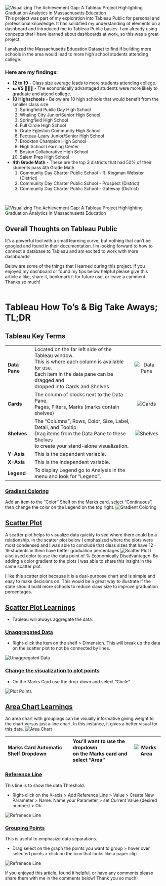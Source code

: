 ![Visualizing The Achievement Gap: A Tableau Project Highlighting Graduation Analytics in Massachusetts Education](images/tableauMaSchoolProject/CoverImage.png)
This project was part of my exploration into Tableau Public for personal and professional knowledge. It has solidified my understanding of elements on a dashboard and introduced me to Tableau Public basics. I am already using concepts that I have learned about dashboards at work, so this was a great project.

I analyzed the Massachusetts Education Dataset to find if building more schools in the area would lead to more high school students attending college.

### Here are my findings:
* **12 to 19** - Class size average leads to more students attending college.
* **💵 VS 💸💸💸** - The economically advantaged students were more likely to graduate and attend college.
* **10 Highschools** - Below are 10 high schools that would benefit from the smaller class size
    1. Springfield Public Day High School
    1. Whaling City Junior/Senior High School
    1. Springfield High School
    1. Full Circle High School
    1. Grate Egleston Community High School
    1. Fecteau-Leary Junior/Senior High School
    1. Brockton Champion High School
    1. High School Learning Center
    1. Boston Collaborative High School
    1. Salem Prep High School
* **4th Grade Math** - These are the top 3 districts that had 50% of their students pass 4th Grade Math.
    1. Community Day Charter Public School - R. Kingman Webster (District)
    1. Community Day Charter Public School - Prospect (District)
    1. Community Day Charter Public School - Gateway (District)
<br>

![Visualizing The Achievement Gap: A Tableau Project Highlighting Graduation Analytics in Massachusetts Education](images/tableauMaSchoolProject/Dashboard1.png)

## Overall Thoughts on Tableau Public
It’s a powerful tool with a small learning curve, but nothing that can’t be googled and found in their documentation. I’m looking forward to how to connect a database to Tableau and am excited to work with more dashboards!

Below are some of the things that I learned during this project. If you enjoyed my dashboard or found my tips below helpful please give this article a like, share it, bookmark it for future use, or leave a comment. Thanks so much!<br><br>

# Tableau How To’s & Big Take Aways; TL;DR<br>
## Tableau Key Terms
|  |  |  |
| :---         |     :---      |          :---: |
|**Data Pane** | Located on the far left side of the Tableau window. <br>This is where each column is available for use. <br>Each item in the data pane can be dragged and<br> dropped into Cards and Shelves     | ![Data Pane](images/tableauMaSchoolProject/dataPane.png)|
|**Cards**|The column of blocks next to the Data Pane. <br>Pages, Filters, Marks (marks contain shelves)|![Cards](images/tableauMaSchoolProject/Cards.png)|
|**Shelves**|The “Columns”, Rows, Color, Size, Label, Detail, and Tooltip. <br>Drag items from the Data Pane to these Shelves <br>to create your stand-alone visualization.|![Shelves](images/tableauMaSchoolProject/Shelves.png)|
|**Y-Axis**|This is the dependent variable.||
|**X-Axis**|This is the independent variable.||
|**Legend**| To display Legend go to Analysis in the menu and look for “Legend”.||

### <u>Gradient Coloring</u>
Add an item to the “Color” Shelf on the Marks card, select “Continuous”, then change the color on the Legend on the top right.
![Gradient Coloring](images/tableauMaSchoolProject/MarksGradientColor.gif)

## <u>Scatter Plot</u>
A scatter plot helps to visualize data quickly to see where there could be a relationship. In the scatter plot below I emphasized where the plots were most condensed and I was able to conclude that class sizes that have 12 - 19 students in them have better graduation percentages
![Scatter Plot](images/scatterPlot.png)
I also used color to use the data point of % Economically Disadvantaged. By adding a color gradient to the plots I was able to share this insight in the same scatter plot.

I like this scatter plot because it is a dual-purpose chart and is simple and easy to make decisions on. This would be a great way to illustrate if the state should build more schools to reduce class size to improve graduation percentages.

## <u>Scatter Plot Learnings</u>
- Tableau will always aggregate the data.

### <u>Unaggregated Data</u>
- Right-click the item on the shelf > Dimension. This will break up the data on the scatter plot to not be connected by lines.

![Unaggregated Data](images/tableauMaSchoolProject/MarksScatterPlot.gif)

### <u>Change the visualization to plot points</u>
- On the Marks Card use the drop-down and select “Circle”

![Plot Points](images/tableauMaSchoolProject/MarksCircle.gif)

## <u>Area Chart Learnings</u>
An area chart with groupings can be visually informative giving weight to the chart versus just a line chart. In this instance, it gives a better visual for this data.
![Area Chart](images/tableauMaSchoolProject/AreaChart.png)

| **Marks Card Automatic Shelf Dropdown** | You’ll want to use the dropdown<br> on the Marks card and select “Area” | ![Marks Area](images/tableauMaSchoolProject/MarksArea.gif) |
| :---         |     :---      |          :---: |

### <u>Reference Line</u>
This line is to show the data Threshold.<br>
- Right-click on the X-axis > Add Reference Line > Value > Create New Parameter > Name: Name your Parameter > set Current Value {desired number} > Ok.

 ![Refrenece Line](images/tableauMaSchoolProject/ReferenceLine.gif)

 ### <u>Grouping Points</u>
This is useful to emphasize data separations.<br>
- Drag select on the graph the points you want to group > hover over selected points > click on the icon that looks like a paper clip.

 ![Refrenece Line](images/tableauMaSchoolProject/ReferenceLine.gif)

If you enjoyed this article, found it helpful, or have any comments please share them with me in the comments below! Thank you so much! 

